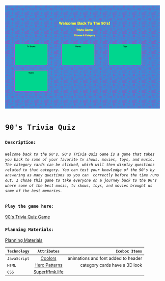 <!-- - **Screenshot:** A screenshot of your game.
- **Your game’s title**: A description of your game. Background info about why you chose the game is a nice touch.
- **Getting Started**: Include a link to your deployed game and any instructions you deem important.
- **Attributions**: Include links to any external resources (such as libraries or assets) you used to develop your application.
- **Technologies Used**: List of the technologies used, for example: JavaScript, HTML, CSS, etc.
- **Next Steps**: Planned future enhancements (icebox items).
- Your **`README.md`** file must be grammatically correct and free of spelling errors. -->

![game screenshot](assets/Images/gamescreenshot.png)

# `90's Trivia Quiz`



### `Description:`

###### `Welcome back to the 90's. 90's Trivia Quiz Game is a game that takes you back to some of your favorite tv shows, movies, toys, and music. The category cards can be clicked, which will then display questions related to that category. You can test your knowledge of the 90's by answering as many questions as you can  correctly before the time runs out. I chose this game to take everyone on a journey back to the 90's where some of the best music, tv shows, toys, and movies brought us some of the best memories.`


### `Play the game here:`

[90's Trivia Quiz Game](https://90striviaquizgame.netlify.app/)

### `Planning Materials:`

[Planning Materials](https://docs.google.com/document/d/1ehHp7F168ZOgbCp4YLXeWj69-Je3f7CJAkIs_uhyI3I/edit?usp=sharing)


| `Technology`  | `Attributes`   | `Icebox Items`  |
| ------------- |:-------------:| -----:|
| `JavaScript`  | [Coolors](https://coolors.co/)   | animations and font added to header |
| `HTML `       | [Hero Patterns](https://heropatterns.com/)| category cards have a 3D look    |
| `CSS`         | [Superfffmk.life](https://superfffmk.life/product_details/75046559.html)              |     |



